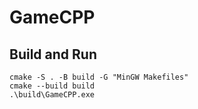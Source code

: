 # GameCPP
## Build and Run
```
cmake -S . -B build -G "MinGW Makefiles"
cmake --build build
.\build\GameCPP.exe
```